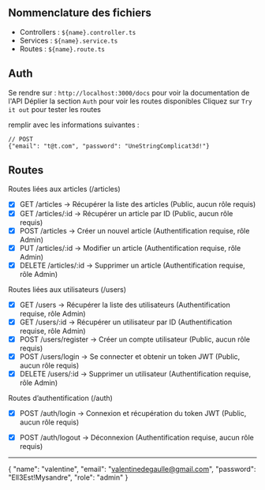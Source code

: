 ## Nommenclature des fichiers

- Controllers : `${name}.controller.ts`
- Services : `${name}.service.ts`
- Routes : `${name}.route.ts`

## Auth

Se rendre sur : `http://localhost:3000/docs` pour voir la documentation de l'API
Déplier la section `Auth` pour voir les routes disponibles
Cliquez sur `Try it out` pour tester les routes

remplir avec les informations suivantes :

```JSONb
// POST
{"email": "t@t.com", "password": "UneStringComplicat3d!"}
```

## Routes

Routes liées aux articles (/articles)

- [x] GET /articles → Récupérer la liste des articles (Public, aucun rôle requis)
- [x] GET /articles/:id → Récupérer un article par ID (Public, aucun rôle requis)
- [x] POST /articles → Créer un nouvel article (Authentification requise, rôle Admin)
- [x] PUT /articles/:id → Modifier un article (Authentification requise, rôle Admin)
- [x] DELETE /articles/:id → Supprimer un article (Authentification requise, rôle Admin)

Routes liées aux utilisateurs (/users)

- [x] GET /users → Récupérer la liste des utilisateurs (Authentification requise, rôle Admin)
- [x] GET /users/:id → Récupérer un utilisateur par ID (Authentification requise, rôle Admin)
- [x] POST /users/register → Créer un compte utilisateur (Public, aucun rôle requis)
- [x] POST /users/login → Se connecter et obtenir un token JWT (Public, aucun rôle requis)
- [x] DELETE /users/:id → Supprimer un utilisateur (Authentification requise, rôle Admin)

Routes d’authentification (/auth)

- [x] POST /auth/login → Connexion et récupération du token JWT (Public, aucun rôle requis)
- [x] POST /auth/logout → Déconnexion (Authentification requise, aucun rôle requis)



---
{
  "name": "valentine",
  "email": "valentinedegaulle@gmail.com",
  "password": "Ell3Est!Mysandre",
  "role": "admin"
}